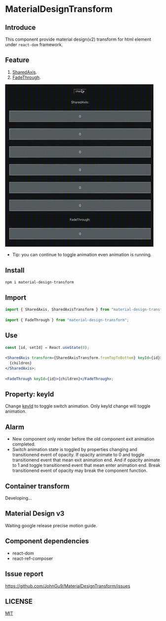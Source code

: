 # MaterialDesignTransform

## Introduce

This component provide material design(v2) transform for html element under `react-dom` framework.

## Feature

1. [SharedAxis](https://m2.material.io/design/motion/the-motion-system.html#shared-axis).
2. [FadeThrough](https://m2.material.io/design/motion/the-motion-system.html#fade-through).

<img src="./document/preview.gif" alt="preview" width="480"/>

- Tip: you can continue to toggle animation even animation is running.

## Install

```console
npm i material-design-transform
```

## Import

```jsx
import { SharedAxis, SharedAxisTransform } from "material-design-transform";

import { FadeThrough } from "material-design-transform";
```

## Use

```jsx
const [id, setId] = React.useState(0);

<SharedAxis transform={SharedAxisTransform.fromTopToBottom} keyId={id}>
  {children}
</SharedAxis>;

<FadeThrough keyId={id}>{children}</FadeThrough>;
```

## Property: keyId

Change [keyId]() to toggle switch animation. Only keyId change will toggle animation.

## Alarm

- New component only render before the old component exit animation completed.
- Switch animation state is toggled by properties changing and transitionend event of opacity. If opacity animate to 0 and toggle transitionend event that mean exit animation end. And if opacity animate to 1 and toggle transitionend event that mean enter animation end. Break transitionend event of opacity may break the component function.

## Container transform

Developing...

## Material Design v3

Waiting google release precise motion guide.

## Component dependencies

- react-dom
- react-ref-composer

## Issue report

https://github.com/JohnGu9/MaterialDesignTransform/issues

## LICENSE

[MIT](./LICENSE)
